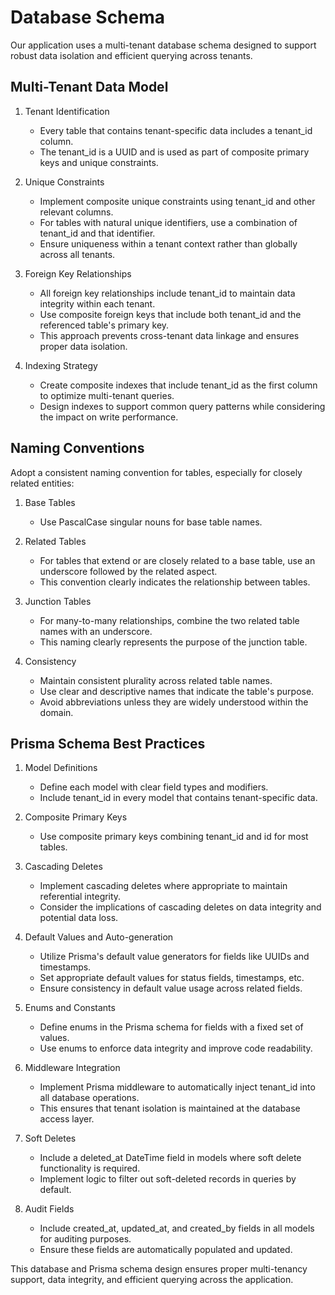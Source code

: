 # Database Schema

Our application uses a multi-tenant database schema designed to support robust data isolation and efficient querying across tenants.

## Multi-Tenant Data Model

1. Tenant Identification
   - Every table that contains tenant-specific data includes a tenant_id column.
   - The tenant_id is a UUID and is used as part of composite primary keys and unique constraints.

2. Unique Constraints
   - Implement composite unique constraints using tenant_id and other relevant columns.
   - For tables with natural unique identifiers, use a combination of tenant_id and that identifier.
   - Ensure uniqueness within a tenant context rather than globally across all tenants.

3. Foreign Key Relationships
   - All foreign key relationships include tenant_id to maintain data integrity within each tenant.
   - Use composite foreign keys that include both tenant_id and the referenced table's primary key.
   - This approach prevents cross-tenant data linkage and ensures proper data isolation.

4. Indexing Strategy
   - Create composite indexes that include tenant_id as the first column to optimize multi-tenant queries.
   - Design indexes to support common query patterns while considering the impact on write performance.

## Naming Conventions

Adopt a consistent naming convention for tables, especially for closely related entities:

1. Base Tables
   - Use PascalCase singular nouns for base table names.

2. Related Tables
   - For tables that extend or are closely related to a base table, use an underscore followed by the related aspect.
   - This convention clearly indicates the relationship between tables.

3. Junction Tables
   - For many-to-many relationships, combine the two related table names with an underscore.
   - This naming clearly represents the purpose of the junction table.

4. Consistency
   - Maintain consistent plurality across related table names.
   - Use clear and descriptive names that indicate the table's purpose.
   - Avoid abbreviations unless they are widely understood within the domain.

## Prisma Schema Best Practices

1. Model Definitions
   - Define each model with clear field types and modifiers.
   - Include tenant_id in every model that contains tenant-specific data.

2. Composite Primary Keys
   - Use composite primary keys combining tenant_id and id for most tables.

3. Cascading Deletes
   - Implement cascading deletes where appropriate to maintain referential integrity.
   - Consider the implications of cascading deletes on data integrity and potential data loss.

4. Default Values and Auto-generation
   - Utilize Prisma's default value generators for fields like UUIDs and timestamps.
   - Set appropriate default values for status fields, timestamps, etc.
   - Ensure consistency in default value usage across related fields.

5. Enums and Constants
   - Define enums in the Prisma schema for fields with a fixed set of values.
   - Use enums to enforce data integrity and improve code readability.

6. Middleware Integration
   - Implement Prisma middleware to automatically inject tenant_id into all database operations.
   - This ensures that tenant isolation is maintained at the database access layer.

7. Soft Deletes
   - Include a deleted_at DateTime field in models where soft delete functionality is required.
   - Implement logic to filter out soft-deleted records in queries by default.

8. Audit Fields
   - Include created_at, updated_at, and created_by fields in all models for auditing purposes.
   - Ensure these fields are automatically populated and updated.

This database and Prisma schema design ensures proper multi-tenancy support, data integrity, and efficient querying across the application.